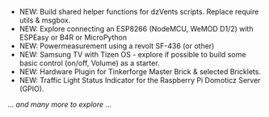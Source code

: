 * NEW: Build shared helper functions for dzVents scripts. Replace require utils & msgbox.
* NEW: Explore connecting an ESP8266 (NodeMCU, WeMOD D1/2) with ESPEasy or B4R or MicroPython
* NEW: Powermeasurement using a revolt SF-436 (or other)
* NEW: Samsung TV with Tizen OS - explore if possible to build some basic control (on/off, Volume) as a starter.
* NEW: Hardware Plugin for Tinkerforge Master Brick & selected Bricklets.
* NEW: Traffic Light Status Indicator for the Raspberry Pi Domoticz Server (GPIO).

... _and many more to explore_ ...
